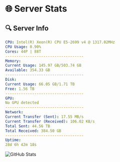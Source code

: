 # 🌐 Server Stats
## 🔍 Server Info
```yaml
CPU: Intel(R) Xeon(R) CPU E5-2699 v4 @ 1317.02MHz
CPU Usage: 0.90%
Cores: 44P | 88T
-----------------------------------
Memory:
Current Usage: 145.97 GB/503.74 GB
Available: 354.33 GB
-----------------------------------
Disk:
Current Usage: 66.05 GB/1.71 TB
Free: 1.56 TB
-----------------------------------
GPU:
No GPU detected
-----------------------------------
Network:
Current Transfer (Sent): 17.55 MB/s
Current Transfer (Received): 106.02 KB/s
Total Sent: 44.56 TB
Total Received: 384.50 GB
-----------------------------------
Uptime:
28d 6h 42m 18s
```
![GitHub Stats](https://img.shields.io/badge/Updated-2025-04-05_04:05:07-blue)